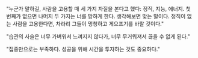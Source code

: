 "누군가 말하길, 사람을 고용할 때 세 가지 자질을 본다고 했다: 정직, 지능, 에너지. 첫 번째가 없으면 나머지 두 가지는 너를 망하게 한다. 생각해보면 맞는 말이다. 정직이 없는 사람을 고용한다면, 차라리 그들이 멍청하고 게으프기를 바랄 것이다."

"습관의 사슬은 너무 가벼워서 느껴지지 않다가, 너무 무거워져서 끊을 수 없게 된다."

"집중만으로는 부족하다. 성공을 위해 시간을 투자하는 것도 중요하다."